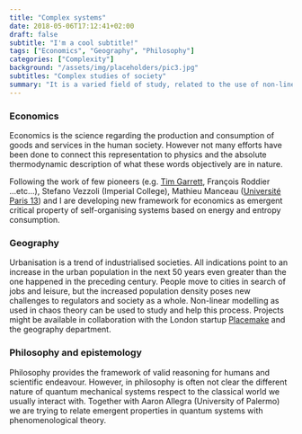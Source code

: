 ```yaml
---
title: "Complex systems"
date: 2018-05-06T17:12:41+02:00
draft: false
subtitle: "I'm a cool subtitle!"
tags: ["Economics", "Geography", "Philosophy"]
categories: ["Complexity"]
background: "/assets/img/placeholders/pic3.jpg"
subtitles: "Complex studies of society"
summary: "It is a varied field of study, related to the use of non-linear equations to describe and understand complex systems. The most interesting complex system is the human society, movement and exploitation of resources has geographical and economical implication. It is possible to use the dynamics of self-organizing systems, to understand the breadth of civilizations. And model cities with maps, automata and agents."
---
```


### Economics
Economics is the science regarding the production and consumption of goods and services in the human society. However not many efforts have been done to connect this representation to physics and the absolute thermodynamic description of what these words objectively are in nature.

Following the work of few pioneers (e.g. [Tim Garrett](http://www.inscc.utah.edu/~tgarrett/Economics/Economics.html), François Roddier ...etc...), Stefano Vezzoli (Imperial College), Mathieu Manceau ([Université Paris 13](https://scholar.google.com/citations?view_op=view_org&amp;hl=en&amp;org=8314578326704454009)) and I are developing new framework for economics as emergent critical property of self-organising systems based on energy and entropy consumption.

### Geography
Urbanisation is a trend of industrialised societies. All indications point to an increase in the urban population in the next 50 years even greater than the one happened in the preceding century. People move to cities in search of jobs and leisure, but the increased population density poses new challenges to regulators and society as a whole. Non-linear modelling as used in chaos theory can be used to study and help this process. Projects might be available in collaboration with the London startup [Placemake](http://www.placemake.io/) and the geography department.

### Philosophy and epistemology
Philosophy provides the framework of valid reasoning for humans and scientific endeavour. However, in philosophy is often not clear the different nature of quantum mechanical systems respect to the classical world we usually interact with. Together with Aaron Allegra (University of Palermo) we are trying to relate emergent properties in quantum systems with phenomenological theory.
